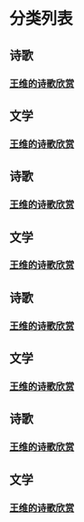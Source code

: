 # 分类列表

## 诗歌

### [王维的诗歌欣赏](#example)

## 文学

### [王维的诗歌欣赏](#example)

## 诗歌

### [王维的诗歌欣赏](#example)

## 文学

### [王维的诗歌欣赏](#example)

## 诗歌

### [王维的诗歌欣赏](#example)

## 文学

### [王维的诗歌欣赏](#example)

## 诗歌

### [王维的诗歌欣赏](#example)

## 文学

### [王维的诗歌欣赏](#example)